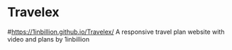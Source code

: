 # Travelex
#https://1inbillion.github.io/Travelex/
A responsive travel plan website with video and plans by 1inbillion
